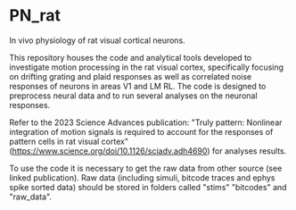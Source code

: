 # PN_rat
In vivo physiology of rat visual cortical neurons.

This repository houses the code and analytical tools developed to investigate motion processing in the rat visual cortex, specifically focusing on drifting grating and plaid responses as well as correlated noise responses of neurons in areas V1 and LM RL. The code is designed to preprocess neural data and to run several analyses on the neuronal responses.

Refer to the 2023 Science Advances publication: "Truly pattern: Nonlinear integration of motion signals is required to account for the responses of pattern cells in rat visual cortex" (https://www.science.org/doi/10.1126/sciadv.adh4690) for analyses results.

To use the code it is necessary to get the raw data from other source (see linked publication). Raw data (including simuli, bitcode traces and ephys spike sorted data) should be stored in folders called "stims" "bitcodes" and "raw_data".





